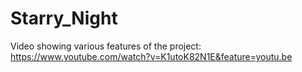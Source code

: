 # Starry_Night
Video showing various features of the project: https://www.youtube.com/watch?v=K1utoK82N1E&feature=youtu.be
